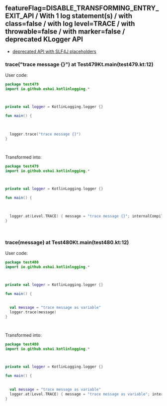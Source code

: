 ## featureFlag=DISABLE_TRANSFORMING_ENTRY_EXIT_API / With 1 log statement(s) / with class=false / with log level=TRACE / with throwable=false / with marker=false / deprecated KLogger API

* [deprecated API with SLF4J placeholders](deprecated-slf4j-placeholders.md)

###  trace("trace message {}") at Test479Kt.main(test479.kt:12)

User code:
```kotlin
package test479
import io.github.oshai.kotlinlogging.*



private val logger = KotlinLogging.logger {}

fun main() {
  
  
  
  logger.trace("trace message {}")
}




```
  
Transformed into:
```kotlin
package test479
import io.github.oshai.kotlinlogging.*



private val logger = KotlinLogging.logger {}

fun main() {
  
  
  
  logger.at(Level.TRACE) { message = "trace message {}"; internalCompilerData = KLoggingEventBuilder.InternalCompilerData(messageTemplate = ""trace message {}"", className = "test479.Test479Kt", methodName = "main", fileName = "test479.kt", lineNumber = 12)
}




```

###  trace(message) at Test480Kt.main(test480.kt:12)

User code:
```kotlin
package test480
import io.github.oshai.kotlinlogging.*



private val logger = KotlinLogging.logger {}

fun main() {
  
  
  val message = "trace message as variable"
  logger.trace(message)
}




```
  
Transformed into:
```kotlin
package test480
import io.github.oshai.kotlinlogging.*



private val logger = KotlinLogging.logger {}

fun main() {
  
  
  val message = "trace message as variable"
  logger.at(Level.TRACE) { message = "trace message as variable"; internalCompilerData = KLoggingEventBuilder.InternalCompilerData(messageTemplate = "message", className = "test480.Test480Kt", methodName = "main", fileName = "test480.kt", lineNumber = 12)
}




```
